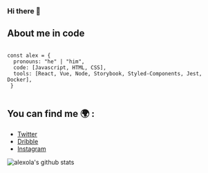 ### Hi there 👋

## About me in code
```` JS

const alex = {
  pronouns: "he" | "him",
  code: [Javascript, HTML, CSS],
  tools: [React, Vue, Node, Storybook, Styled-Components, Jest, Docker],
 }
 
 ````
## You can find me 🌍 : 
- [Twitter](https://twitter.com/xalexoxx)
- [Dribble](https://dribbble.com/alexOlalde)
- [Instagram](https://www.instagram.com/alexolaldephoto) 

![alexola's github stats](https://github-readme-stats.vercel.app/api?username=alexola&show_icons=true&theme=gruvbox)
<!--
**alexola/alexola** is a ✨ _special_ ✨ repository because its `README.md` (this file) appears on your GitHub profile.

Here are some ideas to get you started:

- 🔭 I’m currently working on ...
- 🌱 I’m currently learning ...
- 👯 I’m looking to collaborate on ...
- 🤔 I’m looking for help with ...
- 💬 Ask me about ...
- 📫 How to reach me: ...
- 😄 Pronouns: ...
- ⚡ Fun fact: ...
-->
